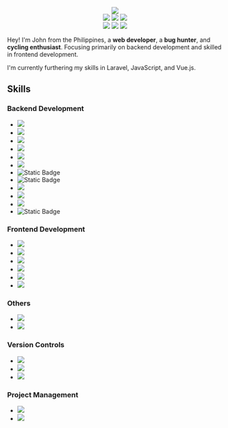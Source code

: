 <div align="center">
    <img src="https://streak-stats.demolab.com?user=johnsese&theme=highcontrast&border_radius=40&date_format=M%20j%5B%2C%20Y%5D&type=svg" />
</div>

<div align="center">
    <img src="https://badges.pufler.dev/gists/johnsese?label=Public%20Gists" />
    <img src="https://badges.pufler.dev/repos/johnsese?label=Public%20Repos" />
    <img src="https://komarev.com/ghpvc/?username=johnsese&color=brightgreen&label=Profile%20Visits" />
</div>

<div align="center">
    <a href="https://www.linkedin.com/in/sesejohn/" target="_blank"><img src="https://img.shields.io/badge/linkedin-%230077B5.svg?style=for-the-badge&logo=linkedin&logoColor=white" /></a>
    <a href="https://www.sesejohn.com" target="_blank"><img src="https://img.shields.io/badge/Portfolio-website?style=for-the-badge" /></a>
    <a href="mailto:work@sesejohn.com" target="_blank"><img src="https://img.shields.io/badge/Email-informational?style=for-the-badge&logo=minutemailer&logoColor=white&color=8B89CC" /></a>
</div>

Hey! I'm John from the Philippines, a **web developer**, a **bug hunter**, and **cycling enthusiast**.
Focusing primarily on backend development and skilled in frontend development.

I'm currently furthering my skills in Laravel, JavaScript, and Vue.js.

## Skills

### Backend Development
* ![](https://img.shields.io/badge/Laravel-informational?style=flat&logo=laravel&logoColor=white&label=Code&color=%23FF2D20)
* ![](https://img.shields.io/badge/Lumen-informational?style=flat&logo=lumen&logoColor=white&label=Code&color=%23E74430)
* ![](https://img.shields.io/badge/PHP-informational?style=flat&logo=php&logoColor=white&label=Code&color=%23777BB4)
* ![](https://img.shields.io/badge/MySQL-informational?style=flat&logo=mysql&logoColor=white&label=Code&color=%234479A1)
* ![](https://img.shields.io/badge/MariaDB-informational?style=flat&logo=mariadb&logoColor=white&label=Code&color=%23003545)
* ![](https://img.shields.io/badge/Redis-informational?style=flat&logo=redis&logoColor=white&label=Code&color=%23DC382D)
* ![Static Badge](https://img.shields.io/badge/PhpStorm-informational?style=flat&logo=phpstorm&logoColor=white&label=Code%20Editor&color=%23000000)
* ![Static Badge](https://img.shields.io/badge/VS%20Code-informational?style=flat&logo=codepen&logoColor=white&label=Code%20Editor&color=%2323a9f2)
* ![](https://img.shields.io/badge/Postman-informational?style=flat&logo=postman&logoColor=white&label=Tools&color=%23FF6C37)
* ![](https://img.shields.io/badge/Docker-informational?style=flat&logo=docker&logoColor=white&label=Tools&color=%232496ED)
* ![](https://img.shields.io/badge/VirtualBox-informational?style=flat&logo=virtualbox&logoColor=white&label=Tools&color=%23183A61)
* ![Static Badge](https://img.shields.io/badge/FileZilla-informational?style=flat&logo=filezilla&logoColor=white&label=Tools&color=%23BF0000)

### Frontend Development
* ![](https://img.shields.io/badge/JavasScript-informational?style=flat&logo=javascript&logoColor=white&label=Code&color=%23F7DF1E)
* ![](https://img.shields.io/badge/Vue.js-informational?style=flat&logo=vuedotjs&logoColor=white&label=Code&color=%234FC08D)
* ![](https://img.shields.io/badge/JQuery-informational?style=flat&logo=jquery&logoColor=white&label=Code&color=%230769AD)
* ![](https://img.shields.io/badge/HTML5-informational?style=flat&logo=html5&logoColor=white&label=Code&color=%23E34F26)
* ![](https://img.shields.io/badge/CSS3-informational?style=flat&logo=css3&logoColor=white&label=Code&color=%231572B6)
* ![](https://img.shields.io/badge/Bootstrap-informational?style=flat&logo=bootstrap&logoColor=white&label=Code&color=%237952B3)

### Others
* ![](https://img.shields.io/badge/Chrome_Extensions-informational?style=flat&logo=googlechrome&logoColor=white&label=Code&color=%234285F4)
* ![](https://img.shields.io/badge/Bash%20Scripting-informational?style=flat&logo=gnubash&logoColor=white&label=Code&color=%234EAA25)

### Version Controls
* ![](https://img.shields.io/badge/Git-informational?style=flat&logo=git&logoColor=white&label=Tools&color=%23F05032)
* ![](https://img.shields.io/badge/GitLab-informational?style=flat&logo=gitlab&logoColor=white&label=Tools&color=%23FC6D26)
* ![](https://img.shields.io/badge/GitHub-informational?style=flat&logo=github&logoColor=white&label=Tools&color=%23181717)

### Project Management
* ![](https://img.shields.io/badge/Jira-informational?style=flat&logo=jira&logoColor=white&label=Tools&color=%230052CC)
* ![](https://img.shields.io/badge/Confluence-informational?style=flat&logo=confluence&logoColor=white&label=Tools&color=%23172B4D)

